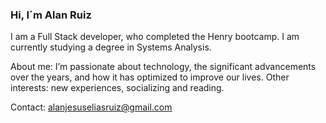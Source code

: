 ### Hi, I´m Alan Ruiz

I am a Full Stack developer, who completed the Henry bootcamp. I am currently studying a degree in Systems Analysis.

About me: I’m passionate about technology, the significant advancements over the years, and how it has optimized to improve our lives. Other interests: new experiences, socializing and reading.

Contact: alanjesuseliasruiz@gmail.com

<!--
**ecodernat/ecodernat** is a ✨ _special_ ✨ repository because its `README.md` (this file) appears on your GitHub profile.

Here are some ideas to get you started:

- 🔭 I’m currently working on ...
- 🌱 I’m currently learning ...
- 👯 I’m looking to collaborate on ...
- 🤔 I’m looking for help with ...
- 💬 Ask me about ...
- 📫 How to reach me: ...
- 😄 Pronouns: ...
- ⚡ Fun fact: ...
-->
